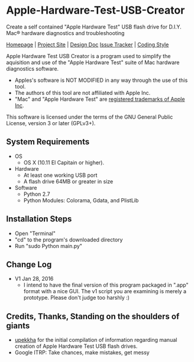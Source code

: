 # Apple-Hardware-Test-USB-Creator
Create a self contained "Apple Hardware Test" USB flash drive for D.I.Y. Mac® hardware diagnostics and troubleshooting

[Homepage](https://github.com/DiggerMario2/Apple-Hardware-Test-USB-Creator) | [Project Site](https://github.com/DiggerMario2/Apple-Hardware-Test-USB-Creator) | [Design Doc](https://docs.google.com/document/d/1_iovD5ZCRvwj4bjbiHkoEtEG1HQCvc4Ra5_vSoafxN4/edit#) [Issue Tracker](https://github.com/DiggerMario2/Apple-Hardware-Test-USB-Creator/pulls) | [Coding Style](https://www.python.org/dev/peps/pep-0008/)

Apple Hardware Test USB Creator is a program used to simplify the aquisition and use of the "Apple Hardware Test" suite of Mac hardware diagnostics software. 
* Apples's software is NOT MODIFIED in any way through the use of this tool. 
* The authors of this tool are not affiliated with Apple Inc.
* "Mac" and "Apple Hardware Test" are [registered trademarks of Apple Inc](http://www.apple.com/legal/intellectual-property/guidelinesfor3rdparties.html).

This software is licensed under the terms of the GNU General Public License, version 3 or later (GPLv3+).

## System Requirements
* OS
    * OS X (10.11 El Capitain or higher).
* Hardware
    * At least one working USB port
    * A flash drive 64MB or greater in size
* Software
    * Python 2.7
    * Python Modules: Colorama, Gdata, and PlistLib

## Installation Steps
* Open "Terminal"
* "cd" to the program's downloaded directory
* Run "sudo Python main.py"

## Change Log
* V1 Jan 28, 2016
    * I intend to have the final version of this program packaged in ".app" format with a nice GUI. The v1 script you are examining is merely a prototype. Please don't judge too harshly :)

## Credits, Thanks, Standing on the shoulders of giants
* [upekkha](https://github.com/upekkha/AppleHardwareTest) for the initial compilation of information regarding manual creation of Apple Hardware Test USB flash drives.
* Google ITRP: Take chances, make mistakes, get messy
